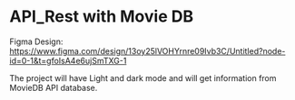 # API_Rest with Movie DB 

Figma Design:
https://www.figma.com/design/13oy25lVOHYrnre09Ivb3C/Untitled?node-id=0-1&t=gfoIsA4e6ujSmTXG-1

The project will have
Light and dark mode
and will get information from MovieDB API database.
